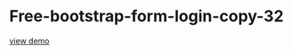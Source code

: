 # Free-bootstrap-form-login-copy-32
<a href="http://webi4u.com/web/article/Free-bootstrap-form-login-copy-32/">
  view demo
  </a>
